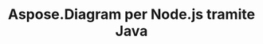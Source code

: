 ﻿---
title: Aspose.Diagram per Node.js tramite Java
type: docs
weight: 70
url: /it/java/aspose-diagram-for-node-js-via-java/
---

